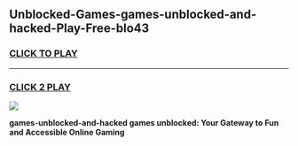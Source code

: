 
## Unblocked-Games-games-unblocked-and-hacked-Play-Free-blo43
<h3>
<a href="https://premium76.site?title=games-unblocked-and-hacked&ref=21A">CLICK TO PLAY</a></h3>
<hr>

<h3>
<a href="https://premium76.site?title=games-unblocked-and-hacked&ref=21A">CLICK 2 PLAY</a>
  
</h3>

<a href="https://premium76.site?title=games-unblocked-and-hacked&ref=21A"><img src="https://clearcache.store/games.png"></a>


**games-unblocked-and-hacked games unblocked: Your Gateway to Fun and Accessible Online Gaming**
